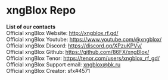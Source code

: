 # xngBlox Repo
<b>List of our contacts</b><br>
Official xngBlox Website: http://xngblox.rf.gd/ <br>
Official xngBlox Youtube: https://www.youtube.com/@xngblox/ <br>
Official xngBlox Discord: https://discord.gg/XPzuKPVv/ <br>
Official xngBlox Github: https://github.com/86FX/xngBlox/ <br>
Official xngBlox Tenor: https://tenor.com/users/xngblox_rf_gd/ <br>
Official xngBlox Support email: xngblox@bk.ru <br>
Official xngBlox Creator: sfx#4571
